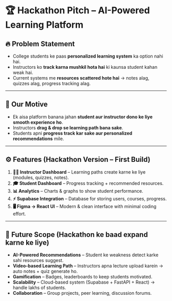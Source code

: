 # 🏆 Hackathon Pitch – AI-Powered Learning Platform

## 🔥 Problem Statement

* College students ke paas **personalized learning system** ka option nahi hai.
* Instructors ko **track karna mushkil hota hai** ki kaunsa student kahan weak hai.
* Current systems me **resources scattered hote hai** → notes alag, quizzes alag, progress tracking alag.

---

## 🎯 Our Motive

* Ek aisa platform banana jahan **student aur instructor dono ke liye smooth experience ho**.
* Instructors **drag & drop se learning path bana sake**.
* Students apni **progress track kar sake aur personalized recommendations** mile.

---

## ⚙️ Features (Hackathon Version – First Build)

1. **👨‍🏫 Instructor Dashboard** – Learning paths create karne ke liye (modules, quizzes, notes).
2. **🎓 Student Dashboard** – Progress tracking + recommended resources.
3. **📊 Analytics** – Charts & graphs to show student performance.
4. **⚡ Supabase Integration** – Database for storing users, courses, progress.
5. **🖥️ Figma → React UI** – Modern & clean interface with minimal coding effort.

---

## 🌟 Future Scope (Hackathon ke baad expand karne ke liye)

* **AI-Powered Recommendations** – Student ke weakness detect karke sahi resources suggest.
* **Video-based Learning Path** – Instructors apna lecture upload karein → auto notes + quiz generate ho.
* **Gamification** – Badges, leaderboards to keep students motivated.
* **Scalability** – Cloud-based system (Supabase + FastAPI + React) → handle lakhs of students.
* **Collaboration** – Group projects, peer learning, discussion forums.

